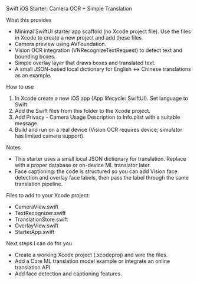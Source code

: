 Swift iOS Starter: Camera OCR + Simple Translation

What this provides
- Minimal SwiftUI starter app scaffold (no Xcode project file). Use the files in Xcode to create a new project and add these files.
- Camera preview using AVFoundation.
- Vision OCR integration (VNRecognizeTextRequest) to detect text and bounding boxes.
- Simple overlay layer that draws boxes and translated text.
- A small JSON-based local dictionary for English <-> Chinese translations as an example.

How to use
1. In Xcode create a new iOS app (App lifecycle: SwiftUI). Set language to Swift.
2. Add the Swift files from this folder to the Xcode project.
3. Add Privacy - Camera Usage Description to Info.plist with a suitable message.
4. Build and run on a real device (Vision OCR requires device; simulator has limited camera support).

Notes
- This starter uses a small local JSON dictionary for translation. Replace with a proper database or on-device ML translator later.
- Face captioning: the code is structured so you can add Vision face detection and overlay face labels, then pass the label through the same translation pipeline.

Files to add to your Xcode project:
- CameraView.swift
- TextRecognizer.swift
- TranslationStore.swift
- OverlayView.swift
- StarterApp.swift

Next steps I can do for you
- Create a working Xcode project (.xcodeproj) and wire the files.
- Add a Core ML translation model example or integrate an online translation API.
- Add face detection and captioning features.

